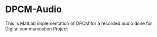# DPCM-Audio
This is MatLab implementation of DPCM for a recorded audio done for Digital communication Project 
